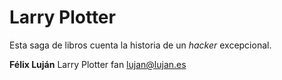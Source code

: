 # Larry Plotter

Esta saga de libros cuenta la historia de un *hacker* excepcional.

**Félix Luján** Larry Plotter fan
lujan@lujan.es
